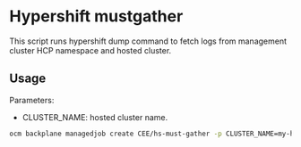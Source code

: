 # Hypershift mustgather
This script runs hypershift dump command to fetch logs from management cluster HCP namespace and hosted cluster. 


## Usage

Parameters:
- CLUSTER_NAME: hosted cluster name.

```bash
ocm backplane managedjob create CEE/hs-must-gather -p CLUSTER_NAME=my-hs-cluster-name 
```



